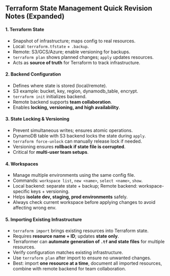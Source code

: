 ## Terraform State Management Quick Revision Notes (Expanded)

#### 1. Terraform State

* Snapshot of infrastructure; maps config to real resources.
* Local: `terraform.tfstate` + `.backup`.
* Remote: S3/GCS/Azure; enable versioning for backups.
* `terraform plan` shows planned changes; `apply` updates resources.
* Acts as **source of truth** for Terraform to track infrastructure.

#### 2. Backend Configuration

* Defines where state is stored (local/remote).
* S3 example: bucket, key, region, dynamodb\_table, encrypt.
* `terraform init` initializes backend.
* Remote backend supports **team collaboration**.
* Enables **locking, versioning, and high availability**.

#### 3. State Locking & Versioning

* Prevent simultaneous writes; ensures atomic operations.
* DynamoDB table with S3 backend locks the state during `apply`.
* `terraform force-unlock` can manually release lock if needed.
* Versioning ensures **rollback if state file is corrupted**.
* Critical for **multi-user team setups**.

#### 4. Workspaces

* Manage multiple environments using the same config file.
* Commands: `workspace list`, `new <name>`, `select <name>`, `show`.
* Local backend: separate state + backup; Remote backend: workspace-specific keys + versioning.
* Helps **isolate dev, staging, prod environments** safely.
* Always check current workspace before applying changes to avoid affecting wrong env.

#### 5. Importing Existing Infrastructure

* `terraform import` brings existing resources into Terraform state.
* Requires **resource name + ID**; updates **state only**.
* Terraformer can **automate generation of `.tf` and state files** for multiple resources.
* Verify configuration matches existing infrastructure.
* Use `terraform plan` after import to ensure no unwanted changes.
* Best: import **one resource at a time**, document all imported resources, combine with remote backend for team collaboration.

